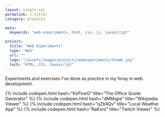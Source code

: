 ```yaml
---
layout: single-col
permalink: /:title/
category: projects

meta:
  keywords: "web experiments, html, css, js, javascript"

project:
  title: "Web Experiments"
  type: "Web"
  url: ""
  logo: "/assets/images/projects/webexperiments/thumb.jpg"
  tech: "HTML, CSS, Javascript"
---
```

<p>Experiments and exercises I've done as practice in my foray in web development.</p>
{% include codepen.html hash="KzPxwG" title="The Office Quote Generator" %}
{% include codepen.html hash="dMMqpe" title="Wikipedia Viewer" %}
{% include codepen.html hash="qZbXQv" title="Local Weather App" %}
{% include codepen.html hash="RaKxro" title="Twitch Viewer" %}